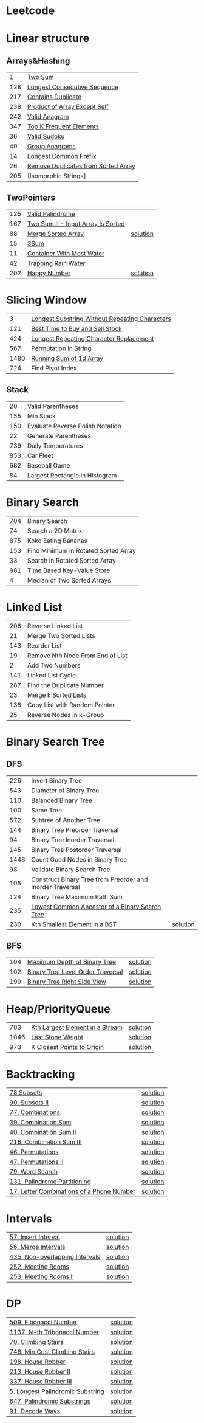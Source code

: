 # Leetcode


# Linear structure
## Arrays&Hashing
|     |                                                                                                                                                |
|-----|------------------------------------------------------------------------------------------------------------------------------------------------|
| 1   | [Two Sum](https://github.com/WeiruSun/Leetcode/blob/main/Arrays%26Hashing/1.%20Two%20Sum.md)                                                   |
| 128 | [Longest Consecutive Sequence](https://github.com/WeiruSun/Leetcode/blob/main/Arrays%26Hashing/128.%20Longest%20Consecutive%20Sequence.md)     |
| 217 | [Contains Duplicate](https://github.com/WeiruSun/Leetcode/blob/main/Arrays%26Hashing/217.%20Contains%20Duplicate.md)                           |
| 238 | [Product of Array Except Self](https://github.com/WeiruSun/Leetcode/blob/main/Arrays%26Hashing/238.%20Product%20of%20Array%20Except%20Self.md) |
| 242 | [Valid Anagram](https://github.com/WeiruSun/Leetcode/blob/main/Arrays%26Hashing/242.%20Valid%20Anagram.md)                                     |
| 347 | [Top K Frequent Elements](https://github.com/WeiruSun/Leetcode/blob/main/Arrays%26Hashing/347.%20Top%20K%20Frequent%20Elements.md)             |
| 36  | [Valid Sudoku](https://github.com/WeiruSun/Leetcode/blob/main/Arrays%26Hashing/36.%20Valid%20Sudoku.md)                                        |
| 49  | [Group Anagrams](https://github.com/WeiruSun/Leetcode/blob/main/Arrays%26Hashing/49.%20Group%20Anagrams.md)                                    |
| 14  | [Longest Common Prefix]()                             |
| 26  | [Remove Duplicates from Sorted Array]()                                    |
|205  | [Isomorphic Strings]      |

## TwoPointers
|     |                                                                                                                            |                                                                                                                                                                        |
|-----|----------------------------------------------------------------------------------------------------------------------------|------------------------------------------------------------------------------------------------------------------------------------------------------------------------|
| 125 | [Valid Palindrome](https://leetcode.com/problems/valid-palindrome/)                                                        |                                                                                                                                                                        |
| 167 | [Two Sum II - Input Array Is Sorted](https://leetcode.com/problems/two-sum-ii-input-array-is-sorted/)                      |                                                                                                                                                                        | 
| 88  | [Merge Sorted Array](https://leetcode.com/problems/merge-sorted-array/description/?envType=study-plan&id=data-structure-i) | [solution](https://github.com/WeiruSun/Leetcode/blob/475a6039046db26425c02a9d41c0baedaabf155b/Two%20Pointers/88.%20Merge%20Sorted%20Array.md)                          |                    
| 15  | [3Sum](https://leetcode.com/problems/3sum/)                                                                                |                                                                                                                                                                        |
| 11  | [Container With Most Water](https://leetcode.com/problems/container-with-most-water/)                                      |                                                                                                                                                                        |
| 42  | [Trapping Rain Water](https://leetcode.com/problems/trapping-rain-water/)                                                  |                                                                                                                                                                        |
| 202 | [Happy Number](https://leetcode.com/problems/happy-number/description/)                                                    | [solution](https://github.com/WeiruSun/Leetcode/blob/4e79e7a3d31c07e4e3c05eee2255af50d7963ef6/Two%20Pointers/Floyd's%20Tortoise%20and%20Hare/202.%20Happy%20Number.md) |

# Slicing Window
|      |                                                                                                                                 |
|------|---------------------------------------------------------------------------------------------------------------------------------|
| 3    | [Longest Substring Without Repeating Characters](https://leetcode.com/problems/longest-substring-without-repeating-characters/) |
| 121  | [Best Time to Buy and Sell Stock](https://leetcode.com/problems/best-time-to-buy-and-sell-stock/)                               |
| 424  | [Longest Repeating Character Replacement](https://leetcode.com/problems/longest-repeating-character-replacement/description/)   |
| 567  | [Permutation in String](https://leetcode.com/problems/permutation-in-string/)                                                   |
| 1480 | [Running Sum of 1d Array]()                                                                                                     |
| 724  |  Find Pivot Index                                                                                                               |


## Stack
|     |                                   |
|-----|-----------------------------------|
| 20  | 	Valid Parentheses                |
| 155 | 	Min Stack                        |
| 150 | 	Evaluate Reverse Polish Notation |
| 22  | 	Generate Parentheses             |
| 739 | 	Daily Temperatures               |
| 853 | 	Car Fleet                        |
| 682 | 	Baseball Game                    |
| 84  | 	Largest Rectangle in Histogram   |

# Binary Search
|     |                                       |
|-----|---------------------------------------|
| 704 | 	Binary Search                        |
| 74  | 	Search a 2D Matrix                   |
| 875 | 	Koko Eating Bananas                  |
| 153 | 	Find Minimum in Rotated Sorted Array |
| 33  | 	Search in Rotated Sorted Array       |
| 981 | 	Time Based Key-Value Store           |
| 4   | 	Median of Two Sorted Arrays          |

# Linked List
|     |                                   |
|-----|-----------------------------------|
| 206 | 	Reverse Linked List              |
| 21  | 	Merge Two Sorted Lists           |
| 143 | 	Reorder List                     |
| 19  | 	Remove Nth Node From End of List |
| 2   | 	Add Two Numbers                  |
| 141 | 	Linked List Cycle                |
| 287 | 	Find the Duplicate Number        |
| 23  | 	Merge k Sorted Lists             |
| 138 | 	Copy List with Random Pointer    |
| 25  | 	Reverse Nodes in k-Group         |

# Binary Search Tree
## DFS
|      |                                                                                                                                             |                                                                                                                                                           |
|------|---------------------------------------------------------------------------------------------------------------------------------------------|-----------------------------------------------------------------------------------------------------------------------------------------------------------|
| 226  | 	Invert Binary Tree                                                                                                                         |                                                                                                                                                           |                                                                                                                            
| 543  | 	Diameter of Binary Tree                                                                                                                    |                                                                                                                                                           |
| 110  | 	Balanced Binary Tree                                                                                                                       |                                                                                                                                                           |
| 100  | 	Same Tree                                                                                                                                  |                                                                                                                                                           |
| 572  | 	Subtree of Another Tree                                                                                                                    |
| 144  | 	Binary Tree Preorder Traversal                                                                                                             |
| 94   | 	Binary Tree Inorder Traversal                                                                                                              |
| 145  | 	Binary Tree Postorder Traversal                                                                                                            |                                                                                                                                                           |
| 1448 | 	Count Good Nodes in Binary Tree                                                                                                            |                                                                                                                                                           |
| 98   | 	Validate Binary Search Tree                                                                                                                |                                                                                                                                                           |
| 105  | 	Construct Binary Tree from Preorder and Inorder Traversal                                                                                  |                                                                                                                                                           |
| 124  | 	Binary Tree Maximum Path Sum                                                                                                               |                                                                                                                                                           |
| 235  | [Lowest Common Ancestor of a Binary Search Tree](https://leetcode.com/problems/lowest-common-ancestor-of-a-binary-search-tree/description/) |                                                                                                                                                           |
| 230  | [Kth Smallest Element in a BST](https://leetcode.com/problems/kth-smallest-element-in-a-bst/)                                               | [solution](https://github.com/WeiruSun/Leetcode/blob/c5944430ba237755b0824ea0b9f3c7d40b5ae892/Tree/DFS/230.%20Kth%20Smallest%20Element%20in%20a%20BST.md) |

## BFS
|     |                                                                                                                   |                                                                                                                                                       |
|-----|-------------------------------------------------------------------------------------------------------------------|-------------------------------------------------------------------------------------------------------------------------------------------------------|
| 104 | [Maximum Depth of Binary Tree](https://leetcode.com/problems/maximum-depth-of-binary-tree/description/)           | [solution](https://github.com/WeiruSun/Leetcode/blob/0a70eda8fe0bde76ede44d024552174bc967bc46/Tree/BFS/104%20MaximumDepthOfBinaryTree.md)             |     
| 102 | [Binary Tree Level Order Traversal](https://leetcode.com/problems/binary-tree-level-order-traversal/description/) | [solution](https://github.com/WeiruSun/Leetcode/blob/0a70eda8fe0bde76ede44d024552174bc967bc46/Tree/BFS/102%20BinaryTreeLevelOrderTraversal.md)        |
| 199 | [Binary Tree Right Side View](https://leetcode.com/problems/binary-tree-right-side-view/description/)             | [solution](https://github.com/WeiruSun/Leetcode/blob/0a70eda8fe0bde76ede44d024552174bc967bc46/Tree/BFS/199.%20Binary%20Tree%20Right%20Side%20View.md) |

# Heap/PriorityQueue
|      |                                                                                                     |                                                                                                                                                                                     |
|------|-----------------------------------------------------------------------------------------------------|-------------------------------------------------------------------------------------------------------------------------------------------------------------------------------------|
| 703  | [Kth Largest Element in a Stream](https://leetcode.com/problems/kth-largest-element-in-a-stream/)   | [solution](https://github.com/WeiruSun/Leetcode/blob/15a67d17a8864959c7a67ef540de54d57d42356b/Linear/heapq%20&%20priorityQueue/703.%20Kth%20Largest%20Element%20in%20a%20Stream.md) |
| 1046 | [Last Stone Weight](https://leetcode.com/problems/last-stone-weight/)                               | [solution](https://github.com/WeiruSun/Leetcode/blob/15a67d17a8864959c7a67ef540de54d57d42356b/Linear/heapq%20&%20priorityQueue/1046.%20Last%20Stone%20Weight.md)                    |
| 973  | [K Closest Points to Origin](https://leetcode.com/problems/k-closest-points-to-origin/description/) | [solution](https://github.com/WeiruSun/Leetcode/blob/15a67d17a8864959c7a67ef540de54d57d42356b/Linear/heapq%20&%20priorityQueue/973.%20K%20Closest%20Points%20to%20Origin.md)        |

#  Backtracking
|                                                                                                                   |                                                                                                                                                                      |
|-------------------------------------------------------------------------------------------------------------------|----------------------------------------------------------------------------------------------------------------------------------------------------------------------|
| [78.Subsets](https://leetcode.com/problems/subsets/)                                                              | [solution](https://github.com/WeiruSun/Leetcode/blob/688643feb4c538e99ddfce609250ef04e69498b2/Backtracking/78.%20Subsets.md)                                         |
| [90. Subsets II](https://leetcode.com/problems/subsets-ii/)                                                       | [solution](https://github.com/WeiruSun/Leetcode/blob/688643feb4c538e99ddfce609250ef04e69498b2/Backtracking/90.%20Subsets%20II.md)                                    |
| [77. Combinations](https://leetcode.com/problems/combinations/)                                                   | [solution](https://github.com/WeiruSun/Leetcode/blob/688643feb4c538e99ddfce609250ef04e69498b2/Backtracking/77%20combinations.md)                                     |
| [39. Combination Sum](https://leetcode.com/problems/combination-sum/)                                             | [solution](https://github.com/WeiruSun/Leetcode/blob/688643feb4c538e99ddfce609250ef04e69498b2/Backtracking/39%20CombinationSum.md)                                   |
| [40. Combination Sum II](https://leetcode.com/problems/combination-sum-ii/)                                       | [solution](https://github.com/WeiruSun/Leetcode/blob/688643feb4c538e99ddfce609250ef04e69498b2/Backtracking/40%20CombinationSumII.md)                                 |
| [216. Combination Sum III](https://leetcode.com/problems/combination-sum-iii/)                                    | [solution](https://github.com/WeiruSun/Leetcode/blob/688643feb4c538e99ddfce609250ef04e69498b2/Backtracking/216%20Combination%20Sum%20III.md)                         |
| [46. Permutations](https://leetcode.com/problems/permutations/)                                                   | [solution](https://github.com/WeiruSun/Leetcode/blob/688643feb4c538e99ddfce609250ef04e69498b2/Backtracking/46%20Permutations.md)                                     |
| [47. Permutations II](https://leetcode.com/problems/permutations-ii/)                                             | [solution](https://github.com/WeiruSun/Leetcode/blob/688643feb4c538e99ddfce609250ef04e69498b2/Backtracking/47%20PermutationsII.md)                                   |
| [79. Word Search](https://leetcode.com/problems/word-search/)                                                     | [solution](https://github.com/WeiruSun/Leetcode/blob/688643feb4c538e99ddfce609250ef04e69498b2/Backtracking/79.%20Word%20Search.md)                                   |
| [131. Palindrome Partitioning](https://leetcode.com/problems/palindrome-partitioning/)                            | [solution](https://github.com/WeiruSun/Leetcode/blob/688643feb4c538e99ddfce609250ef04e69498b2/Backtracking/131.%20Palindrome%20Partitioning.md)                      |
| [17. Letter Combinations of a Phone Number](https://leetcode.com/problems/letter-combinations-of-a-phone-number/) | [solution](https://github.com/WeiruSun/Leetcode/blob/688643feb4c538e99ddfce609250ef04e69498b2/Backtracking/17.%20Letter%20Combinations%20of%20a%20Phone%20Number.md) |

# Intervals
|                                                                                            |                                                                                                                                               |
|--------------------------------------------------------------------------------------------|-----------------------------------------------------------------------------------------------------------------------------------------------|
| [57. Insert Interval](https://leetcode.com/problems/insert-interval/)                      | [solution](https://github.com/WeiruSun/Leetcode/blob/5b40d596c31acce7d6ba763fe2ba0cbdfa534ef4/interval/57.%20Insert%20Interval.md)            |
| [56. Merge Intervals](https://leetcode.com/problems/merge-intervals/)                      | [solution](https://github.com/WeiruSun/Leetcode/blob/5b40d596c31acce7d6ba763fe2ba0cbdfa534ef4/interval/56.%20Merge%20Intervals.md)            |
| [435. Non-overlapping Intervals](https://leetcode.com/problems/non-overlapping-intervals/) | [solution](https://github.com/WeiruSun/Leetcode/blob/5b40d596c31acce7d6ba763fe2ba0cbdfa534ef4/interval/435.%20Non-overlapping%20Intervals.md) |
| [252. Meeting Rooms](https://leetcode.com/problems/meeting-rooms/)                         | [solution](https://github.com/WeiruSun/Leetcode/blob/5b40d596c31acce7d6ba763fe2ba0cbdfa534ef4/interval/252.%20Meeting%20Rooms.md)             |
| [253. Meeting Rooms II](https://leetcode.com/problems/meeting-rooms-ii/)                   | [solution](https://github.com/WeiruSun/Leetcode/blob/5b40d596c31acce7d6ba763fe2ba0cbdfa534ef4/interval/253.%20Meeting%20Rooms%20II.md)        |

# DP
|                                                                                                                                   |                                                                                                                                                            |
|-----------------------------------------------------------------------------------------------------------------------------------|------------------------------------------------------------------------------------------------------------------------------------------------------------|
| [509. Fibonacci Number](https://leetcode.com/problems/fibonacci-number/?envType=study-plan&id=dynamic-programming-i)              | [solution](https://github.com/WeiruSun/Leetcode/blob/318b2e4874dfa8fbc56c85b8fcac09a77ea4ae7c/DynamicProgramming/509.%20Fibonacci%20Number%20.md)          |
| [1137. N-th Tribonacci Number](https://leetcode.com/problems/n-th-tribonacci-number/?envType=study-plan&id=dynamic-programming-i) | [solution](https://github.com/WeiruSun/Leetcode/blob/a82cfcb309f0b0355e681fff92953daca07c2934/DynamicProgramming/1137.%20N-th%20Tribonacci%20Number.md)    |
| [70. Climbing Stairs](https://leetcode.com/problems/climbing-stairs/)                                                             | [solution](https://github.com/WeiruSun/Leetcode/blob/5b40d596c31acce7d6ba763fe2ba0cbdfa534ef4/DynamicProgramming/70.%20Climbing%20Stairs.md)               |
| [746. Min Cost Climbing Stairs](https://leetcode.com/problems/min-cost-climbing-stairs/)                                          | [solution](https://github.com/WeiruSun/Leetcode/blob/5b40d596c31acce7d6ba763fe2ba0cbdfa534ef4/DynamicProgramming/746.%20Min%20Cost%20Climbing%20Stairs.md) |
| [198. House Robber](https://leetcode.com/problems/house-robber/)                                                                  | [solution](https://github.com/WeiruSun/Leetcode/blob/e50f4bc69bd9f2ec182dca42ba63b97da4627cb5/DynamicProgramming/198%20House%20Robber.md)                  |
| [213. House Robber II](https://leetcode.com/problems/house-robber-ii/)                                                            | [solution](https://github.com/WeiruSun/Leetcode/blob/e50f4bc69bd9f2ec182dca42ba63b97da4627cb5/DynamicProgramming/213%20House%20Robber%20II.md)             |
| [337. House Robber III](https://leetcode.com/problems/house-robber-iii/)                                                          | [solution](https://github.com/WeiruSun/Leetcode/blob/e50f4bc69bd9f2ec182dca42ba63b97da4627cb5/DynamicProgramming/337%20House%20Robber%20III.md)            |
| [5. Longest Palindromic Substring](https://leetcode.com/problems/longest-palindromic-substring/)                                  | [solution](https://github.com/WeiruSun/Leetcode/blob/e50f4bc69bd9f2ec182dca42ba63b97da4627cb5/DynamicProgramming/5%20Longest%20Palindromic%20Substring.md) |
| [647. Palindromic Substrings](https://leetcode.com/problems/palindromic-substrings/)                                              | [solution](https://github.com/WeiruSun/Leetcode/blob/48c81f2e4936b0ab220608b3a84046b70ee7e895/DynamicProgramming/647.%20Palindromic%20Substrings.md)       |
| [91. Decode Ways](https://leetcode.com/problems/decode-ways/description/)                                                         | [solution]()                                                                                                                                               |
